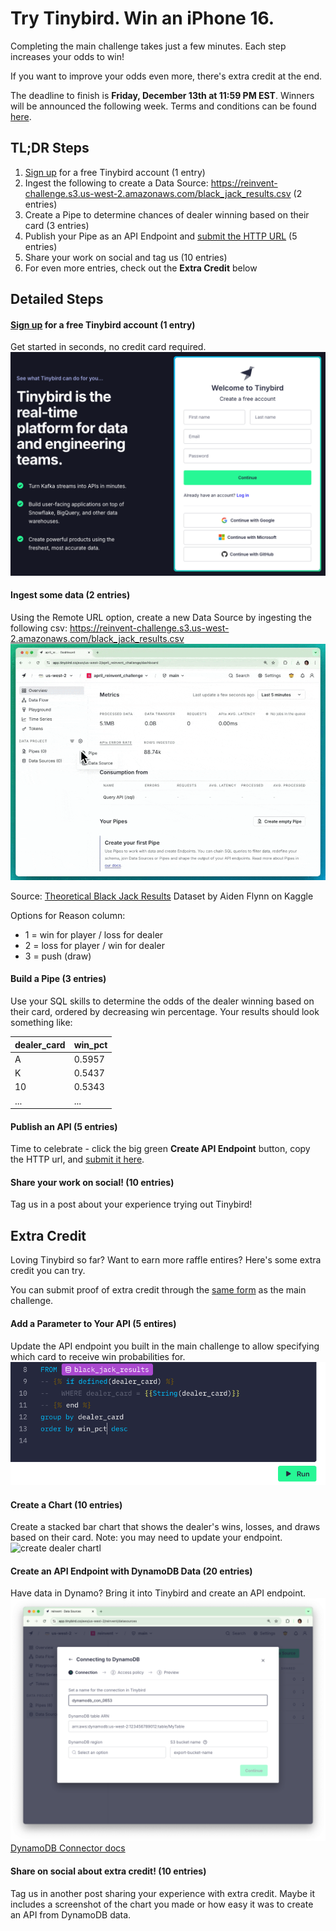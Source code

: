 # Try Tinybird. Win an iPhone 16.
Completing the main challenge takes just a few minutes. Each step increases your odds to win! 

If you want to improve your odds even more, there's extra credit at the end.

The deadline to finish is **Friday, December 13th at 11:59 PM EST**. Winners will be announced the following week. Terms and conditions can be found [here](https://tbrd.co/aws-challenge).

## TL;DR Steps
1. [Sign up](https://app.tinybird.co/signup) for a free Tinybird account (1 entry)
2. Ingest the following to create a Data Source: https://reinvent-challenge.s3.us-west-2.amazonaws.com/black_jack_results.csv  (2 entries)
3. Create a Pipe to determine chances of dealer winning based on their card (3 entries)
4. Publish your Pipe as an API Endpoint and [submit the HTTP URL](https://forms.gle/HiRTFjbRy9di7Mzt7) (5 entries)
5. Share your work on social and tag us (10 entries)
6. For even more entries, check out the **Extra Credit** below


## Detailed Steps

#### [Sign up](https://app.tinybird.co/signup) for a free Tinybird account (1 entry)
Get started in seconds, no credit card required.
![signup page](public/tinybird-signup.png)

#### Ingest some data (2 entries)
Using the Remote URL option, create a new Data Source by ingesting the following csv: https://reinvent-challenge.s3.us-west-2.amazonaws.com/black_jack_results.csv
![ingest remote url](public/remote-url.gif)

Source: [Theoretical Black Jack Results](https://www.kaggle.com/datasets/flynn28/theoretical-black-jack-results/) Dataset by Aiden Flynn on Kaggle

Options for Reason column:
- 1 = win for player / loss for dealer
- 2 = loss for player / win for dealer
- 3 = push (draw)

#### Build a Pipe (3 entries)
Use your SQL skills to determine the odds of the dealer winning based on their card, ordered by decreasing win percentage. Your results should look something like:

| dealer_card | win_pct |
| - | - |
 A | 0.5957 
 K | 0.5437 
 10 | 0.5343 
... | ...

#### Publish an API (5 entries)
Time to celebrate - click the big green **Create API Endpoint** button, copy the HTTP url, and [submit it here](https://forms.gle/HiRTFjbRy9di7Mzt7).

#### Share your work on social! (10 entries)
Tag us in a post about your experience trying out Tinybird!

## Extra Credit
Loving Tinybird so far? Want to earn more raffle entires? Here's some extra credit you can try.

You can submit proof of extra credit through the [same form](https://forms.gle/HiRTFjbRy9di7Mzt7) as the main challenge.

#### Add a Parameter to Your API (5 entires)
Update the API endpoint you built in the main challenge to allow specifying which card to receive win probabilities for.
![update node with parameter](public/query-parameter.png)

#### Create a Chart (10 entries)
Create a stacked bar chart that shows the dealer's wins, losses, and draws based on their card. Note: you may need to update your endpoint.
![create dealer chartl](public/dealer-chart.gif)

#### Create an API Endpoint with DynamoDB Data (20 entries)
Have data in Dynamo? Bring it into Tinybird and create an API endpoint.
![DynamoDB Connector](public/dynamo-connector.png)
[DynamoDB Connector docs](https://www.tinybird.co/docs/ingest/dynamodb#load-a-table-using-the-ui)

#### Share on social about extra credit! (10 entries)
Tag us in another post sharing your experience with extra credit. Maybe it includes a screenshot of the chart you made or how easy it was to create an API from DynamoDB data.